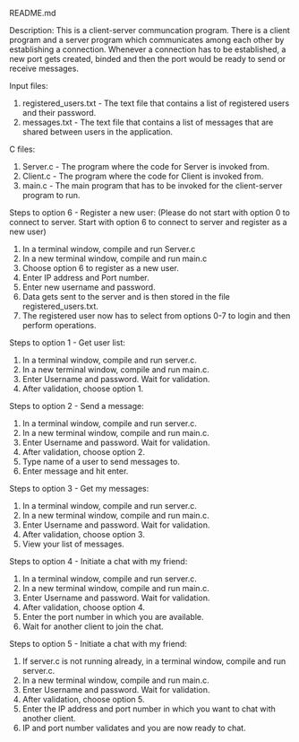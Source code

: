 README.md

Description:
This is a client-server communcation program. There is a client program and a server program which communicates among each other by establishing a connection. Whenever a connection has to be established, a new port gets created, binded and then the port would be ready to send or receive messages.

Input files:
1. registered_users.txt - The text file that contains a list of registered users and their password.
2. messages.txt - The text file that contains a list of messages that are shared between users in the application.


C files:
1. Server.c - The program where the code for Server is invoked from.
2. Client.c - The program where the code for Client is invoked from.
3. main.c - The main program that has to be invoked for the client-server program to run.


Steps to option 6 - Register a new user:
(Please do not start with option 0 to connect to server. Start with option 6 to connect to server and register as a new user)
1. In a terminal window, compile and run Server.c
2. In a new terminal window, compile and run main.c
3. Choose option 6 to register as a new user.
4. Enter IP address and Port number.
5. Enter new username and password.
6. Data gets sent to the server and is then stored in the file registered_users.txt.
7. The registered user now has to select from options 0-7 to login and then perform operations.

Steps to option 1 - Get user list:
1. In a terminal window, compile and run server.c.
2. In a new terminal window, compile and run main.c.
3. Enter Username and password. Wait for validation.
4. After validation, choose option 1.

Steps to option 2 - Send a message:
1. In a terminal window, compile and run server.c.
2. In a new terminal window, compile and run main.c.
3. Enter Username and password. Wait for validation.
4. After validation, choose option 2.
5. Type name of a user to send messages to.
6. Enter message and hit enter.

Steps to option 3 - Get my messages:
1. In a terminal window, compile and run server.c.
2. In a new terminal window, compile and run main.c.
3. Enter Username and password. Wait for validation.
4. After validation, choose option 3.
5. View your list of messages.

Steps to option 4 - Initiate a chat with my friend:
1. In a terminal window, compile and run server.c.
2. In a new terminal window, compile and run main.c.
3. Enter Username and password. Wait for validation.
4. After validation, choose option 4.
5. Enter the port number in which you are available.
6. Wait for another client to join the chat.

Steps to option 5 - Initiate a chat with my friend:
1. If server.c is not running already, in a terminal window, compile and run server.c.
2. In a new terminal window, compile and run main.c.
3. Enter Username and password. Wait for validation.
4. After validation, choose option 5.
5. Enter the IP address and port number in which you want to chat with another client.
6. IP and port number validates and you are now ready to chat.
